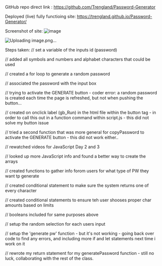 GitHub repo direct link : https://github.com/Trengland/Password-Generator 

Deployed (live) fully functioing site:  https://trengland.github.io/Password-Generator/


Screenshot of site:
![image](https://user-images.githubusercontent.com/122329399/218633688-61498578-322a-44e7-88ff-3624d2010d04.png)

![Uploading image.png…]()



Steps taken:
// set a variable of the inputs id (password)

// added all symbols and numbers and alphabet characters that could be used

// created a for loop to generate a random password

// associated the password with the input box

// trying to activate the GENERATE button - coder error: a random password is created each time the page is refreshed, but not when pushing the button...

// created on onclick label (gb_Run) in the html file within the button tag - in order to call this out in a function command within script.js - this did not solve my button issue

// tried a second function that was more general for copyPassword to activate the GENERATE button - this did not work either..

// rewatched videos for JavaScript Day 2 and 3

// looked up more JavaScript info and found a better way to create the arrays

// created functions to gather info forom users for what type of PW they want tp generate

// created conditional statement to make sure the system returns one of every character

// created conditional statements to ensure teh user shooses proper char amounts based on limits

// booleans included for same purposes above

// setup the random selection for each users input

// setup the 'generate pw' function - but it's not working - going back over code to find any errors, and including more if and let statements next time i work on it

// rewrote my return statement for my generatePassword function - still no luck, collaborating with the rest of the class.
